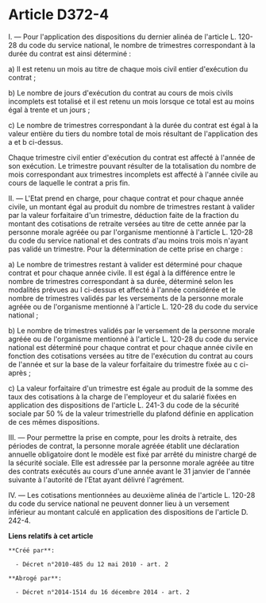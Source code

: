 # Article D372-4

I. ― Pour l'application des dispositions du dernier alinéa de l'article L. 120-28 du code du service national, le nombre de
trimestres correspondant à la durée du contrat est ainsi déterminé : 

a) Il est retenu un mois au titre de chaque mois civil entier d'exécution du contrat ; 

b) Le nombre de jours d'exécution du contrat au cours de mois civils incomplets est totalisé et il est retenu un mois lorsque
ce total est au moins égal à trente et un jours ; 

c) Le nombre de trimestres correspondant à la durée du contrat est égal à la valeur entière du tiers du nombre total de mois
résultant de l'application des a et b ci-dessus. 

Chaque trimestre civil entier d'exécution du contrat est affecté à l'année de son exécution. Le trimestre pouvant résulter de
la totalisation du nombre de mois correspondant aux trimestres incomplets est affecté à l'année civile au cours de laquelle
le contrat a pris fin. 

II. ― L'Etat prend en charge, pour chaque contrat et pour chaque année civile, un montant égal au produit du nombre de
trimestres restant à valider par la valeur forfaitaire d'un trimestre, déduction faite de la fraction du montant des
cotisations de retraite versées au titre de cette année par la personne morale agréée ou par l'organisme mentionné à
l'article L. 120-28 du code du service national et des contrats d'au moins trois mois n'ayant pas validé un trimestre. Pour
la détermination de cette prise en charge : 

a) Le nombre de trimestres restant à valider est déterminé pour chaque contrat et pour chaque année civile. Il est égal à la
différence entre le nombre de trimestres correspondant à sa durée, déterminé selon les modalités prévues au I ci-dessus et
affecté à l'année considérée et le nombre de trimestres validés par les versements de la personne morale agréée ou de
l'organisme mentionné à l'article L. 120-28 du code du service national ; 

b) Le nombre de trimestres validés par le versement de la personne morale agréée ou de l'organisme mentionné à l'article L.
120-28 du code du service national est déterminé pour chaque contrat et pour chaque année civile en fonction des cotisations
versées au titre de l'exécution du contrat au cours de l'année et sur la base de la valeur forfaitaire du trimestre fixée au
c ci-après ; 

c) La valeur forfaitaire d'un trimestre est égale au produit de la somme des taux des cotisations à la charge de l'employeur
et du salarié fixées en application des dispositions de l'article L. 241-3 du code de la sécurité sociale par 50 % de la
valeur trimestrielle du plafond définie en application de ces mêmes dispositions. 

III. ― Pour permettre la prise en compte, pour les droits à retraite, des périodes de contrat, la personne morale agréée
établit une déclaration annuelle obligatoire dont le modèle est fixé par arrêté du ministre chargé de la sécurité sociale.
Elle est adressée par la personne morale agréée au titre des contrats exécutés au cours d'une année avant le 31 janvier de
l'année suivante à l'autorité de l'Etat ayant délivré l'agrément. 

IV. ― Les cotisations mentionnées au deuxième alinéa de l'article L. 120-28 du code du service national ne peuvent donner
lieu à un versement inférieur au montant calculé en application des dispositions de l'article D. 242-4.

**Liens relatifs à cet article**

	**Créé par**:

	  - Décret n°2010-485 du 12 mai 2010 - art. 2

	**Abrogé par**:

	  - Décret n°2014-1514 du 16 décembre 2014 - art. 2
